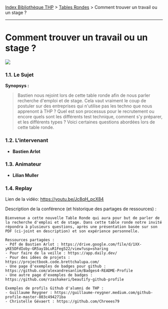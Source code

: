[Index Bibliothèque THP](https://github.com/TheHackingProject/bibliotheque-THP/wiki) > [Tables Rondes](https://github.com/TheHackingProject/bibliotheque-THP/wiki/sommaire_tables_rondes) > Comment trouver un travail ou un stage ?

___

# Comment trouver un travail ou un stage ?

![](https://picsum.photos/1024/400)


### 1.1. Le Sujet

**Synopsys :** 
> Bastien nous rejoint lors de cette table ronde afin de nous parler recherche d'emploi et de stage. Cela vaut vraiment le coup de postuler sur des entreprises qui n'utilise pas les techno que nous apprenont à THP ? Quel est son processus pour le recrutement ou encore quels sont les différents test technique, comment s'y préparer, et les différents types ? Voici certaines questions abordées lors de cette table ronde.

### 1.2. L'intervenant

- **Bastien Arlot**

### 1.3. Animateur

- **Lilian Muller**

### 1.4. Replay

Lien de la vidéo: https://youtu.be/Jc8qH_pcX84

Description de la conférence (et historique des partages de ressources) :

```
Bienvenue a cette nouvelle Table Ronde qui aura pour but de parler de la recherche d'emploi et de stage. Dans cette table ronde notre invité répondra à plusieurs questions, après une présentation basée sur son PDF (ci-joint en description) et son expérience personnelle.

Ressources partagées :
- Pdf de Bastien Arlot : https://drive.google.com/file/d/1XX-yKE5DFdIoby-GR5ay1bLuR1Feg522/view?usp=sharing
- Pour faire de la veille : https://app.daily.dev/
- Pour des idées de projets : https://projectbook.code.brettchalupa.com/
- Une page d'exemples de badges pour github : https://github.com/alexandresanlim/Badges4-README-Profile
- Une autre page d'exemples de badges : https://github.com/rzashakeri/beautify-github-profile

Exemples de profils Github d'alumni de THP :
- Guillaume Reygner : https://guillaume-reygner.medium.com/github-profile-master-803c494271ba
- Christelle Gévaert : https://github.com/Chreees79
```